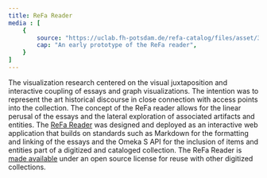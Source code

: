 ```yaml
---
title: ReFa Reader
media : [
    {
        source: "https://uclab.fh-potsdam.de/refa-catalog/files/asset/3990aa4021c25cf826bc9297ebb4868a6b300689.gif",
        cap: "An early prototype of the ReFa reader",
    }
]
---
```


The visualization research centered on the visual juxtaposition and interactive coupling of essays and graph visualizations. The intention was to represent the art historical discourse in close connection with access points into the collection. The concept of the ReFa reader allows for the linear perusal of the essays and the lateral exploration of associated artifacts and entities. The [ReFa Reader](https://refareader.fh-potsdam.de/) was designed and deployed as an interactive web application that builds on standards such as Markdown for the formatting and linking of the essays and the Omeka S API for the inclusion of items and entities part of a digitized and cataloged collection. The ReFa Reader is  [made available](https://github.com/sinanatra/refa-reader-template) under an open source license for reuse with other digitized collections.
